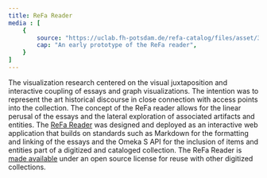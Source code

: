 ```yaml
---
title: ReFa Reader
media : [
    {
        source: "https://uclab.fh-potsdam.de/refa-catalog/files/asset/3990aa4021c25cf826bc9297ebb4868a6b300689.gif",
        cap: "An early prototype of the ReFa reader",
    }
]
---
```


The visualization research centered on the visual juxtaposition and interactive coupling of essays and graph visualizations. The intention was to represent the art historical discourse in close connection with access points into the collection. The concept of the ReFa reader allows for the linear perusal of the essays and the lateral exploration of associated artifacts and entities. The [ReFa Reader](https://refareader.fh-potsdam.de/) was designed and deployed as an interactive web application that builds on standards such as Markdown for the formatting and linking of the essays and the Omeka S API for the inclusion of items and entities part of a digitized and cataloged collection. The ReFa Reader is  [made available](https://github.com/sinanatra/refa-reader-template) under an open source license for reuse with other digitized collections.
